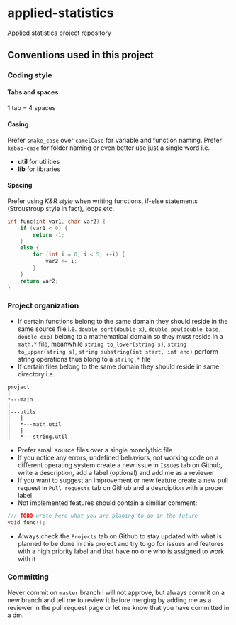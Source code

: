 # applied-statistics
Applied statistics project repository


## Conventions used in this project

### Coding style

#### Tabs and spaces  
1 tab = 4 spaces

#### Casing  
Prefer `snake_case` over `camelCase` for variable and function naming. Prefer `kebab-case` for folder naming or even better use just a single word i.e. 
- **util** for utilities
- **lib** for libraries

#### Spacing
Prefer using *K&R style* when writing functions, if-else statements (Stroustroup style in fact), loops etc.
```c
int func(int var1, char var2) {
    if (var1 < 0) {
        return -1;
    }
    else {
        for (int i = 0; i < 5; ++i) {
            var2 += i;
        }
    }
    return var2;
}
```

### Project organization
- If certain functions belong to the same domain they should reside in the same source file i.e. `double sqrt(double x)`, `double pow(double base, double exp)` belong to a mathematical domain so they must reside in a `math.*` file, meanwhile `string to_lower(string s)`, `string to_upper(string s)`, `string substring(int start, int end)` perform string operations thus blong to a `string.*` file
- If certain files belong to the same domain they should reside in same directory i.e.
```
project
|
*---main
|
|---utils
|   |
|   *---math.util
|   |
|   *---string.util
```
- Prefer small source files over a single monolythic file
- If you notice any errors, undefined behaviors, not working code on a different operating system create a new issue in `Issues` tab on Github, write a description, add a label (optional) and add me as a reviewer
- If you want to suggest an improvement or new feature create a new pull request in `Pull requests` tab on Github and a desrciption with a proper label
- Not implemented features should contain a similiar comment:
```c
/// TODO write here what you are planing to do in the future
void func();
```
- Always check the `Projects` tab on Github to stay updated with what is planned to be done in this project and try to go for issues and features with a high priority label and that have no one who is assigned to work with it

### Committing
Never commit on `master` branch i will not approve, but always commit on a new branch and tell me to review it before merging by adding me as a reviewer in the pull request page or let me know that you have committed in a dm.






























